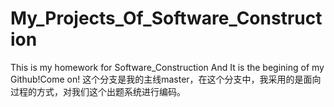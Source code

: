 # My_Projects_Of_Software_Construction
 This is my homework for Software_Construction
And
 It is the begining of my Github!Come on!
这个分支是我的主线master，在这个分支中，我采用的是面向过程的方式，对我们这个出题系统进行编码。
